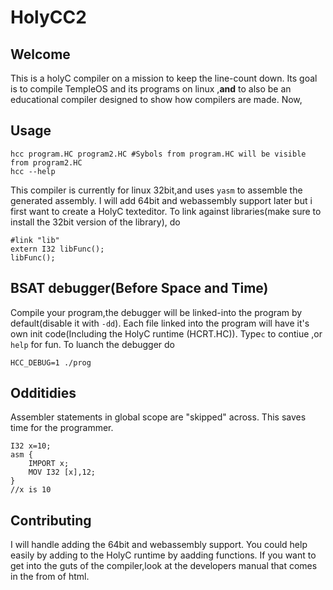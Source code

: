 # HolyCC2
## Welcome
This is a holyC compiler on a mission to keep the line-count down. Its goal is to compile TempleOS and its programs on linux ,**and** to also be an educational compiler designed to show how compilers are made. Now,

## Usage
```
hcc program.HC program2.HC #Sybols from program.HC will be visible from program2.HC 
hcc --help
```
This compiler is currently for linux 32bit,and uses `yasm` to assemble the generated assembly. I will add 64bit and webassembly support later but i first want to create a HolyC texteditor. To link against libraries(make sure to install the 32bit version of the library), do
```
#link "lib"
extern I32 libFunc();
libFunc();
```
## BSAT debugger(Before Space and Time)
Compile your program,the debugger will be linked-into the program by default(disable it with `-dd`).
Each file linked into the program will have it's own init code(Including the HolyC runtime (HCRT.HC)). Type`c` to contiue ,or `help` for fun.
To luanch the debugger do 
```
HCC_DEBUG=1 ./prog
```

## Odditidies
Assembler statements in global scope are "skipped" across. This saves time for the programmer.
```
I32 x=10;
asm {
	IMPORT x;
	MOV I32 [x],12;
}
//x is 10
``` 

## Contributing 
I will handle adding the 64bit and webassembly support. You could help easily by adding to the HolyC runtime by aadding functions. If you want to get into the guts of the compiler,look at the developers manual that comes in the from of html. 
